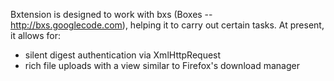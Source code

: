 Bxtension is designed to work with bxs (Boxes -- http://bxs.googlecode.com), helping it to carry out certain tasks. At present, it allows for:

  * silent digest authentication via XmlHttpRequest
  * rich file uploads with a view similar to Firefox's download manager